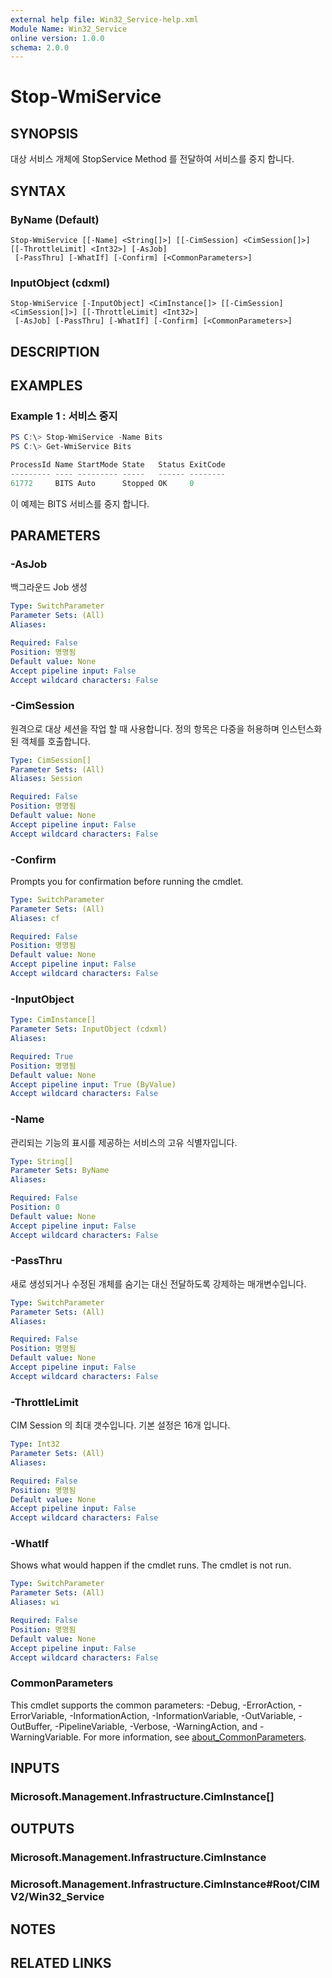 ```yaml
---
external help file: Win32_Service-help.xml
Module Name: Win32_Service
online version: 1.0.0
schema: 2.0.0
---
```


# Stop-WmiService

## SYNOPSIS
대상 서비스 개체에 StopService Method 를 전달하여 서비스를 중지 합니다.

## SYNTAX

### ByName (Default)
```
Stop-WmiService [[-Name] <String[]>] [[-CimSession] <CimSession[]>] [[-ThrottleLimit] <Int32>] [-AsJob]
 [-PassThru] [-WhatIf] [-Confirm] [<CommonParameters>]
```

### InputObject (cdxml)
```
Stop-WmiService [-InputObject] <CimInstance[]> [[-CimSession] <CimSession[]>] [[-ThrottleLimit] <Int32>]
 [-AsJob] [-PassThru] [-WhatIf] [-Confirm] [<CommonParameters>]
```

## DESCRIPTION

## EXAMPLES

### Example 1 : 서비스 중지
```powershell
PS C:\> Stop-WmiService -Name Bits
PS C:\> Get-WmiService Bits

ProcessId Name StartMode State   Status ExitCode
--------- ---- --------- -----   ------ --------
61772     BITS Auto      Stopped OK     0
```

이 예제는 BITS 서비스를 중지 합니다.

## PARAMETERS

### -AsJob
백그라운드 Job 생성

```yaml
Type: SwitchParameter
Parameter Sets: (All)
Aliases:

Required: False
Position: 명명됨
Default value: None
Accept pipeline input: False
Accept wildcard characters: False
```

### -CimSession
원격으로 대상 세션을 작업 할 때 사용합니다. 정의 항목은 다중을 허용하며 인스턴스화 된 객체를 호출합니다.

```yaml
Type: CimSession[]
Parameter Sets: (All)
Aliases: Session

Required: False
Position: 명명됨
Default value: None
Accept pipeline input: False
Accept wildcard characters: False
```

### -Confirm
Prompts you for confirmation before running the cmdlet.

```yaml
Type: SwitchParameter
Parameter Sets: (All)
Aliases: cf

Required: False
Position: 명명됨
Default value: None
Accept pipeline input: False
Accept wildcard characters: False
```

### -InputObject

```yaml
Type: CimInstance[]
Parameter Sets: InputObject (cdxml)
Aliases:

Required: True
Position: 명명됨
Default value: None
Accept pipeline input: True (ByValue)
Accept wildcard characters: False
```

### -Name
관리되는 기능의 표시를 제공하는 서비스의 고유 식별자입니다.


```yaml
Type: String[]
Parameter Sets: ByName
Aliases:

Required: False
Position: 0
Default value: None
Accept pipeline input: False
Accept wildcard characters: False
```

### -PassThru
새로 생성되거나 수정된 개체를 숨기는 대신 전달하도록 강제하는 매개변수입니다.

```yaml
Type: SwitchParameter
Parameter Sets: (All)
Aliases:

Required: False
Position: 명명됨
Default value: None
Accept pipeline input: False
Accept wildcard characters: False
```

### -ThrottleLimit
CIM Session 의 최대 갯수입니다. 기본 설정은 16개 입니다.

```yaml
Type: Int32
Parameter Sets: (All)
Aliases:

Required: False
Position: 명명됨
Default value: None
Accept pipeline input: False
Accept wildcard characters: False
```

### -WhatIf
Shows what would happen if the cmdlet runs.
The cmdlet is not run.

```yaml
Type: SwitchParameter
Parameter Sets: (All)
Aliases: wi

Required: False
Position: 명명됨
Default value: None
Accept pipeline input: False
Accept wildcard characters: False
```

### CommonParameters
This cmdlet supports the common parameters: -Debug, -ErrorAction, -ErrorVariable, -InformationAction, -InformationVariable, -OutVariable, -OutBuffer, -PipelineVariable, -Verbose, -WarningAction, and -WarningVariable. For more information, see [about_CommonParameters](http://go.microsoft.com/fwlink/?LinkID=113216).

## INPUTS

### Microsoft.Management.Infrastructure.CimInstance[]

## OUTPUTS

### Microsoft.Management.Infrastructure.CimInstance

### Microsoft.Management.Infrastructure.CimInstance#Root/CIMV2/Win32_Service

## NOTES

## RELATED LINKS
